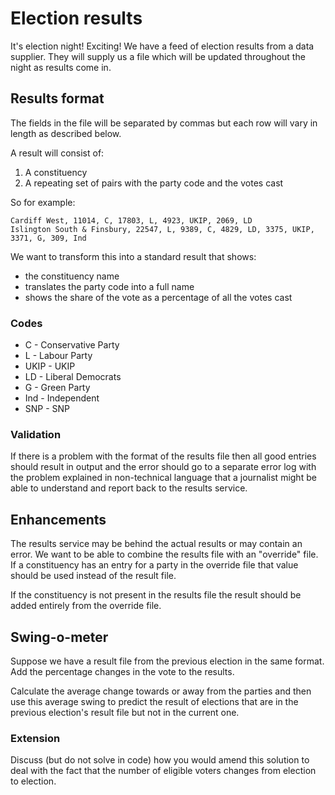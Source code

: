 # Election results

It's election night! Exciting! We have a feed of election results from a data supplier. They will supply us a file which will be updated throughout the night as results come in.

## Results format

The fields in the file will be separated by commas but each row will vary in length as described below.

A result will consist of:

1. A constituency
2. A repeating set of pairs with the party code and the votes cast

So for example:

    Cardiff West, 11014, C, 17803, L, 4923, UKIP, 2069, LD
    Islington South & Finsbury, 22547, L, 9389, C, 4829, LD, 3375, UKIP, 3371, G, 309, Ind

We want to transform this into a standard result that shows:

* the constituency name
* translates the party code into a full name
* shows the share of the vote as a percentage of all the votes cast

### Codes

* C - Conservative Party
* L - Labour Party
* UKIP - UKIP
* LD - Liberal Democrats
* G - Green Party
* Ind - Independent
* SNP - SNP

### Validation

If there is a problem with the format of the results file then all good entries should result in output and the error should go to a separate error log with the problem explained in non-technical language that a journalist might be able to understand and report back to the results service.

## Enhancements

The results service may be behind the actual results or may contain an error. We want to be able to combine the results file with an "override" file. If a constituency has an entry for a party in the override file that value should be used instead of the result file.

If the constituency is not present in the results file the result should be added entirely from the override file.

## Swing-o-meter

Suppose we have a result file from the previous election in the same format. Add the percentage changes in the vote to the results.

Calculate the average change towards or away from the parties and then use this average swing to predict the result of elections that are in the previous election's result file but not in the current one.

### Extension

Discuss (but do not solve in code) how you would amend this solution to deal with the fact that the number of eligible voters changes from election to election.
